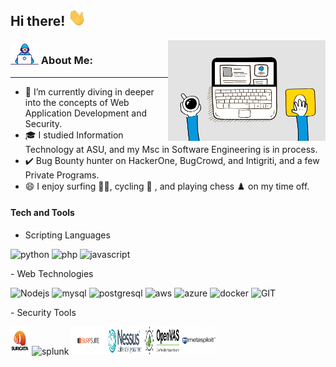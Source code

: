 ## Hi there! <img src="Assets/Hi.gif" width="29px">

<img align="right" src="Assets/6M8G.gif" width="50%" title="Intro Card" alt="Intro Card">

### <img src="Assets/Developer.gif" width="45px"> About Me:
---
- 🔭  I’m currently diving in deeper into the concepts of Web Application Development and Security.
- 🎓  I studied Information Technology at ASU, and my Msc in Software Engineering is in process.
- ✔️ Bug Bounty hunter on HackerOne, BugCrowd, and Intigriti, and a few Private Programs.
- 😄  I enjoy surfing 🏄‍♂️, cycling 🚴 , and playing chess ♟️ on my time off.
 
#### Tech and Tools
- Scripting Languages
<p align="left">
      <img src="https://www.vectorlogo.zone/logos/python/python-icon.svg" alt="python" width="45" height="45"/>
      <img src="https://www.vectorlogo.zone/logos/php/php-ar21.svg" alt="php" width="45" height="45"/>
      <img src="https://www.vectorlogo.zone/logos/javascript/javascript-icon.svg" alt="javascript" width="45" height="45"/>
</p>
- Web Technologies
<p align="left">
      <img src="https://www.vectorlogo.zone/logos/nodejs/nodejs-icon.svg" alt="Nodejs" width="45" height="45"/>
      <img src="https://www.vectorlogo.zone/logos/mysql/mysql-icon.svg" alt="mysql" width="45" height="45"/>
      <img src="https://www.vectorlogo.zone/logos/postgresql/postgresql-icon.svg" alt="postgresql" width="45" height="45"/>
      <img src="https://www.vectorlogo.zone/logos/amazon_aws/amazon_aws-icon.svg" alt="aws" width="45" height="45"/>
      <img src="https://www.vectorlogo.zone/logos/microsoft_azure/microsoft_azure-icon.svg" alt="azure" width="45" height="45"/>
      <img src="https://www.vectorlogo.zone/logos/docker/docker-official.svg" alt="docker" width="45" height="45"/>
      <img src="https://www.vectorlogo.zone/logos/git-scm/git-scm-icon.svg" alt="GIT" width="45" height="45"/>
</p>
- Security Tools
<p align="left">
      <img src="Assets/suricata.png" alt="suricata" width="30" height="45"/>
      <img src="https://www.vectorlogo.zone/logos/splunk/splunk-ar21.svg" alt="splunk" width="55" height="45"/>
      <img src="Assets/burpsuite.png" alt="burpsuite" width="55" height="45"/>
      <img src="Assets/nessus.png" alt="nessus" width="55" height="45"/>
      <img src="Assets/openvas.png" alt="openvas" width="55" height="45"/>
      <img src="Assets/metasploit.png" alt="metasploit" width="55" height="45"/>
</p>
